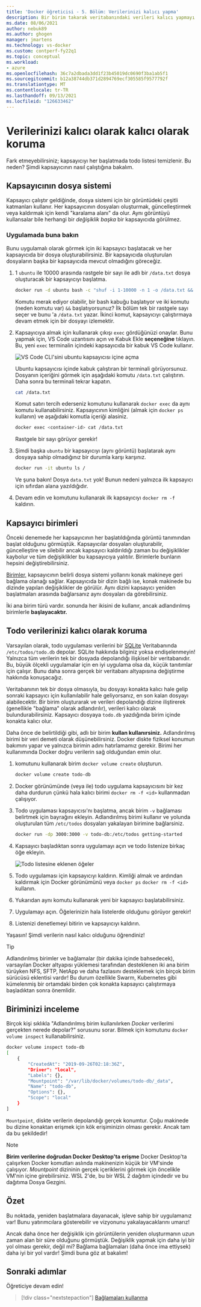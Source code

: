 ```yaml
---
title: 'Docker öğreticisi - 5. Bölüm: Verilerinizi kalıcı yapma'
description: Bir birim takarak veritabanındaki verileri kalıcı yapmayı ve dizinleri kapsayıcıda paylaşmayı öğrenin.
ms.date: 08/06/2021
author: nebuk89
ms.author: ghogen
manager: jmartens
ms.technology: vs-docker
ms.custom: contperf-fy22q1
ms.topic: conceptual
ms.workload:
- azure
ms.openlocfilehash: 36c7a2dbada3dd1f23b45019dc0690f3ba1ab5f1
ms.sourcegitcommit: b12a38744db371d2894769ecf305585f9577792f
ms.translationtype: MT
ms.contentlocale: tr-TR
ms.lasthandoff: 09/13/2021
ms.locfileid: "126633462"
---
```

# <a name="persist-your-data"></a>Verilerinizi kalıcı olarak kalıcı olarak koruma

Fark etmeyebilirsiniz; kapsayıcıyı her başlatmada todo listesi temizlenir. Bu neden? Şimdi kapsayıcının nasıl çalıştığına bakalım.

## <a name="the-containers-filesystem"></a>Kapsayıcının dosya sistemi

Kapsayıcı çalıştır geldiğinde, dosya sistemi için bir görüntüdeki çeşitli katmanları kullanır. Her kapsayıcının dosyaları oluşturmak, güncelleştirmek veya kaldırmak için kendi "karalama alanı" da olur. Aynı görüntüyü kullansalar bile herhangi bir *değişiklik başka* bir kapsayıcıda görülmez.

### <a name="see-this-in-practice"></a>Uygulamada buna bakın

Bunu uygulamalı olarak görmek için iki kapsayıcı başlatacak ve her kapsayıcıda bir dosya oluşturabilirsiniz. Bir kapsayıcıda oluşturulan dosyaların başka bir kapsayıcıda mevcut olmadığını göreceğiz.

1. 1 `ubuntu` ile 10000 arasında rastgele bir sayı ile adlı bir `/data.txt` dosya oluşturacak bir kapsayıcıyı başlatma.

    ```bash
    docker run -d ubuntu bash -c "shuf -i 1-10000 -n 1 -o /data.txt && tail -f /dev/null"
    ```

    Komutu merak ediyor olabilir, bir bash kabuğu başlatıyor ve iki komutu (neden komutu var) `&&` başlatıyorsunuz? İlk bölüm tek bir rastgele sayı seçer ve bunu 'a `/data.txt` yazar. İkinci komut, kapsayıcıyı çalıştırmaya devam etmek için bir dosyayı izlemektir.

1. Kapsayıcıya almak için kullanarak çıkışı `exec` gördüğünüzi onaylar. Bunu yapmak için, VS Code uzantısını açın ve Kabuk Ekle **seçeneğine** tıklayın. Bu, yeni `exec` terminalin içindeki kapsayıcıda bir kabuk VS Code kullanır.

    ![VS Code CLI'sini ubuntu kapsayıcısı içine açma](media/attach_shell.png)

    Ubuntu kapsayıcısı içinde kabuk çalıştıran bir terminali görüyorsunuz. Dosyanın içeriğini görmek için aşağıdaki komutu `/data.txt` çalıştırın. Daha sonra bu terminali tekrar kapatın.

    ```bash
    cat /data.txt
    ```

    Komut satırı tercih ederseniz komutunu kullanarak `docker exec` da aynı komutu kullanabilirsiniz. Kapsayıcının kimliğini (almak için `docker ps` kullanın) ve aşağıdaki komutla içeriği alasiniz.

    ```bash
    docker exec <container-id> cat /data.txt
    ```

    Rastgele bir sayı görüyor gerekir!

1. Şimdi başka `ubuntu` bir kapsayıcıyı (aynı görüntü) başlatarak aynı dosyaya sahip olmadığınız bir durumla karşı karşınız.

    ```bash
    docker run -it ubuntu ls /
    ```

    Ve şuna bakın! Dosya `data.txt` yok! Bunun nedeni yalnızca ilk kapsayıcı için sıfırdan alana yazıldığıdır.

1. Devam edin ve komutunu kullanarak ilk kapsayıcıyı `docker rm -f` kaldırın.

## <a name="container-volumes"></a>Kapsayıcı birimleri

Önceki denemede her kapsayıcının her başlatıldığında görüntü tanımından başlat olduğunu görmüştük. Kapsayıcılar dosyaları oluşturabilir, güncelleştire ve silebilir ancak kapsayıcı kaldırıldığı zaman bu değişiklikler kaybolur ve tüm değişiklikler bu kapsayıcıya yalıtılır. Birimlerle bunların hepsini değiştirebilirsiniz.

[Birimler,](https://docs.docker.com/storage/volumes/) kapsayıcının belirli dosya sistemi yollarını konak makineye geri bağlama olanağı sağlar. Kapsayıcıda bir dizin bağlı ise, konak makinede bu dizinde yapılan değişiklikler de görülür. Aynı dizini kapsayıcı yeniden başlatmaları arasında bağlarsanız aynı dosyaları da görebilirsiniz.

İki ana birim türü vardır. sonunda her ikisini de kullanır, ancak adlandırılmış birimlerle **başlayacaktır.**

## <a name="persist-your-todo-data"></a>Todo verilerinizi kalıcı olarak koruma

Varsayılan olarak, todo uygulaması verilerini bir [SQLite](https://www.sqlite.org/index.html) Veritabanında `/etc/todos/todo.db` depolar. SQLite hakkında bilginiz yoksa endişelenmeyin! Yalnızca tüm verilerin tek bir dosyada depolandığı ilişkisel bir veritabanıdır. Bu, büyük ölçekli uygulamalar için en iyi uygulama olsa da, küçük tanıtımlar için çalışır. Bunu daha sonra gerçek bir veritabanı altyapısına değiştirme hakkında konuşacağız.

Veritabanının tek bir dosya olmasıyla, bu dosyayı konakta kalıcı hale gelip sonraki kapsayıcı için kullanılabilir hale geliyorsanız, en son kalan dosyayı alabilecektir. Bir birim oluşturarak ve verileri depolandığı dizine iliştirerek (genellikle "bağlama" olarak adlandırılır), verileri kalıcı olarak bulundurabilirsiniz. Kapsayıcı dosyaya `todo.db` yazdığında birim içinde konakta kalıcı olur.

Daha önce de belirtildiği gibi, adlı bir birim **kullan kullanırsiniz.** Adlandırılmış birimi bir veri demeti olarak düşünebilirsiniz. Docker diskte fiziksel konumun bakımını yapar ve yalnızca birimin adını hatırlamamız gerekir. Birimi her kullanımında Docker doğru verilerin sağ olduğundan emin olur.

1. komutunu kullanarak birim `docker volume create` oluşturun.

    ```bash
    docker volume create todo-db
    ```

1. Docker görünümünde (veya ile) todo uygulama kapsayıcısını bir kez daha durdurun çünkü hala kalıcı birimi `docker rm -f <id>` kullanmadan çalışıyor.

1. Todo uygulaması kapsayıcısı'nı başlatma, ancak birim `-v` bağlaması belirtmek için bayrağını ekleyin. Adlandırılmış birimi kullanır ve yolunda oluşturulan tüm `/etc/todos` dosyaları yakalayan birimine bağlarsiniz.

    ```bash
    docker run -dp 3000:3000 -v todo-db:/etc/todos getting-started
    ```

1. Kapsayıcı başladıktan sonra uygulamayı açın ve todo listenize birkaç öğe ekleyin.

    ![Todo listesine eklenen öğeler](media/items-added.png)

1. Todo uygulaması için kapsayıcıyı kaldırın. Kimliği almak ve ardından kaldırmak için Docker görünümünü veya `docker ps` `docker rm -f <id>` kullanın.

1. Yukarıdan aynı komutu kullanarak yeni bir kapsayıcı başlatabilirsiniz.

1. Uygulamayı açın. Öğelerinizin hala listelerde olduğunu görüyor gerekir!

1. Listenizi denetlemeyi bitirin ve kapsayıcıyı kaldırın.

Yaşasın! Şimdi verilerin nasıl kalıcı olduğunu öğrendiniz!

> [!TIP]
> Adlandırılmış birimler ve bağlamalar (bir dakika içinde bahsedecek), varsayılan Docker altyapısı yüklemesi tarafından desteklenen iki ana birim türüyken NFS, SFTP, NetApp ve daha fazlasını desteklemek için birçok birim sürücüsü eklentisi vardır! Bu durum özellikle Swarm, Kubernetes gibi kümelenmiş bir ortamdaki birden çok konakta kapsayıcı çalıştırmaya başladıktan sonra önemlidir.

## <a name="dive-into-your-volume"></a>Biriminizi inceleme

Birçok kişi sıklıkla "Adlandırılmış birim kullanılırken *Docker* verilerimi gerçekten nerede depolar?" sorusunu sorar. Bilmek için komutunu `docker volume inspect` kullanabilirsiniz.

```bash
docker volume inspect todo-db
[
    {
        "CreatedAt": "2019-09-26T02:18:36Z",
        "Driver": "local",
        "Labels": {},
        "Mountpoint": "/var/lib/docker/volumes/todo-db/_data",
        "Name": "todo-db",
        "Options": {},
        "Scope": "local"
    }
]
```

`Mountpoint`, diskte verilerin depolandığı gerçek konumtur. Çoğu makinede bu dizine konaktan erişmek için kök erişiminizin olması gerekir. Ancak tam da bu şekildedir!

> [!NOTE]
> **Birim verilerine doğrudan Docker Desktop'ta erişme** Docker Desktop'ta çalışırken Docker komutları aslında makinenizin küçük bir VM'sinde çalışıyor. *Mountpoint* dizininin gerçek içeriklerini görmek için öncelikle VM'nin içine girebilirsiniz. WSL 2'de, bu bir WSL 2 dağıtım içindedir ve bu dağıtıma Dosya Gezgini.

## <a name="recap"></a>Özet

Bu noktada, yeniden başlatmalara dayanacak, işleve sahip bir uygulamanız var! Bunu yatırımcılara gösterebilir ve vizyonunu yakalayacaklarını umarız!

Ancak daha önce her değişiklik için görüntülerin yeniden oluşturmanın uzun zaman alan bir süre olduğunu görmüştük. Değişiklik yapmak için daha iyi bir yol olması gerekir, değil mi? Bağlama bağlamaları (daha önce ima ettiysek) daha iyi bir yol vardır! Şimdi buna göz at bakalım!

## <a name="next-steps"></a>Sonraki adımlar

Öğreticiye devam edin!

> [!div class="nextstepaction"]
> [Bağlamaları kullanma](use-bind-mounts.md)
